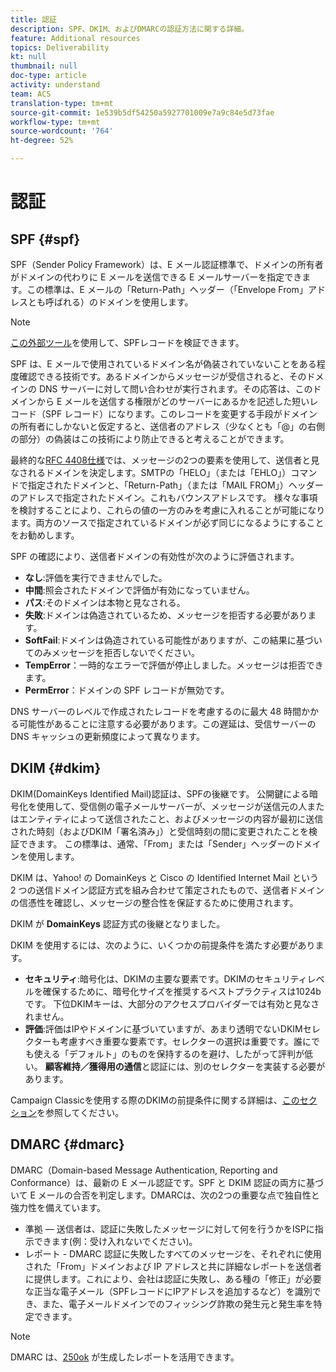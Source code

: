 ```yaml
---
title: 認証
description: SPF、DKIM、およびDMARCの認証方法に関する詳細。
feature: Additional resources
topics: Deliverability
kt: null
thumbnail: null
doc-type: article
activity: understand
team: ACS
translation-type: tm+mt
source-git-commit: 1e539b5df54250a5927701009e7a9c84e5d73fae
workflow-type: tm+mt
source-wordcount: '764'
ht-degree: 52%

---
```



# 認証

## SPF {#spf}

SPF（Sender Policy Framework）は、E メール認証標準で、ドメインの所有者がドメインの代わりに E メールを送信できる E メールサーバーを指定できます。この標準は、E メールの「Return-Path」ヘッダー（「Envelope From」アドレスとも呼ばれる）のドメインを使用します。

>[!NOTE]
>
>[この外部ツール](https://www.kitterman.com/spf/validate.html)を使用して、SPFレコードを検証できます。

SPF は、E メールで使用されているドメイン名が偽装されていないことをある程度確認できる技術です。あるドメインからメッセージが受信されると、そのドメインの DNS サーバーに対して問い合わせが実行されます。その応答は、このドメインから E メールを送信する権限がどのサーバーにあるかを記述した短いレコード（SPF レコード）になります。このレコードを変更する手段がドメインの所有者にしかないと仮定すると、送信者のアドレス（少なくとも「@」の右側の部分）の偽装はこの技術により防止できると考えることができます。

最終的な[RFC 4408仕様](https://www.rfc-editor.org/info/rfc4408)では、メッセージの2つの要素を使用して、送信者と見なされるドメインを決定します。SMTPの「HELO」（または「EHLO」）コマンドで指定されたドメインと、「Return-Path」（または「MAIL FROM」）ヘッダーのアドレスで指定されたドメイン。これもバウンスアドレスです。 様々な事項を検討することにより、これらの値の一方のみを考慮に入れることが可能になります。両方のソースで指定されているドメインが必ず同じになるようにすることをお勧めします。

SPF の確認により、送信者ドメインの有効性が次のように評価されます。

* **なし**:評価を実行できませんでした。
* **中間**:照会されたドメインで評価が有効になっていません。
* **パス**:そのドメインは本物と見なされる。
* **失敗**:ドメインは偽造されているため、メッセージを拒否する必要があります。
* **SoftFail**:ドメインは偽造されている可能性がありますが、この結果に基づいてのみメッセージを拒否しないでください。
* **TempError**：一時的なエラーで評価が停止しました。メッセージは拒否できます。
* **PermError**：ドメインの SPF レコードが無効です。

DNS サーバーのレベルで作成されたレコードを考慮するのに最大 48 時間かかる可能性があることに注意する必要があります。この遅延は、受信サーバーの DNS キャッシュの更新頻度によって異なります。

## DKIM {#dkim}

DKIM(DomainKeys Identified Mail)認証は、SPFの後継です。 公開鍵による暗号化を使用して、受信側の電子メールサーバーが、メッセージが送信元の人またはエンティティによって送信されたこと、およびメッセージの内容が最初に送信された時刻（およびDKIM「署名済み」）と受信時刻の間に変更されたことを検証できます。 この標準は、通常、「From」または「Sender」ヘッダーのドメインを使用します。

DKIM は、Yahoo! の DomainKeys と Cisco の Identified Internet Mail という 2 つの送信ドメイン認証方式を組み合わせて策定されたもので、送信者ドメインの信憑性を確認し、メッセージの整合性を保証するために使用されます。

DKIM が **DomainKeys** 認証方式の後継となりました。

DKIM を使用するには、次のように、いくつかの前提条件を満たす必要があります。

* **セキュリティ**:暗号化は、DKIMの主要な要素です。DKIMのセキュリティレベルを確保するために、暗号化サイズを推奨するベストプラクティスは1024bです。 下位DKIMキーは、大部分のアクセスプロバイダーでは有効と見なされません。
* **評価**:評価はIPやドメインに基づいていますが、あまり透明でないDKIMセレクターも考慮すべき重要な要素です。セレクターの選択は重要です。誰にでも使える「デフォルト」のものを保持するのを避け、したがって評判が低い。 **顧客維持／獲得用の通信**&#x200B;と認証には、別のセレクターを実装する必要があります。

Campaign Classicを使用する際のDKIMの前提条件に関する詳細は、[このセクション](/help/additional-resources/acc-technical-recommendations.md#dkim-acc)を参照してください。

## DMARC {#dmarc}

DMARC（Domain-based Message Authentication, Reporting and Conformance）は、最新の E メール認証です。SPF と DKIM 認証の両方に基づいて E メールの合否を判定します。DMARCは、次の2つの重要な点で独自性と強力性を備えています。

* 準拠 — 送信者は、認証に失敗したメッセージに対して何を行うかをISPに指示できます(例：受け入れないでください)。
* レポート - DMARC 認証に失敗したすべてのメッセージを、それぞれに使用された「From」ドメインおよび IP アドレスと共に詳細なレポートを送信者に提供します。これにより、会社は認証に失敗し、ある種の「修正」が必要な正当な電子メール（SPFレコードにIPアドレスを追加するなど）を識別でき、また、電子メールドメインでのフィッシング詐欺の発生元と発生率を特定できます。

>[!NOTE]
>
>DMARC は、[250ok](https://250ok.com/) が生成したレポートを活用できます。

